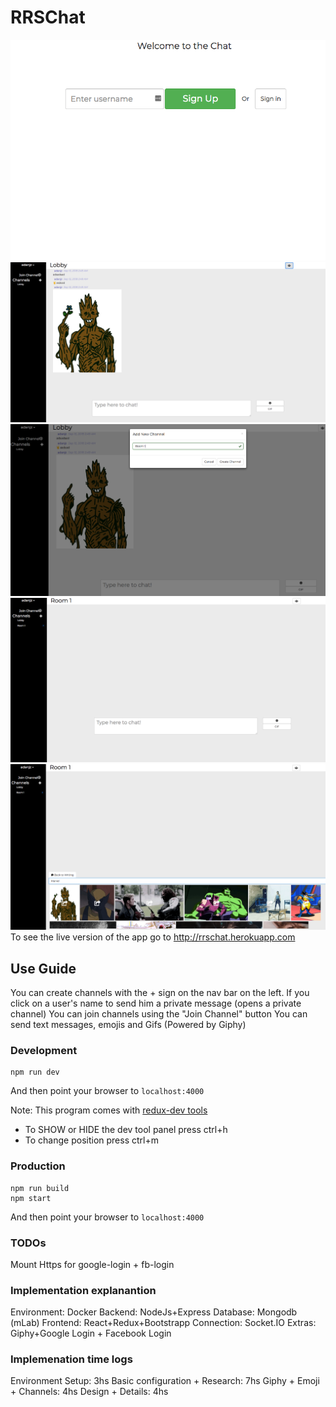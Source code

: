# RRSChat

![alt tag](./static/image_1.png)
![alt tag](./static/image_2.png)
![alt tag](./static/image_3.png)
![alt tag](./static/image_4.png)
![alt tag](./static/image_5.png)
To see the live version of the app go to http://rrschat.herokuapp.com

## Use Guide


You can create channels with the + sign on the nav bar on the left.
If you click on a user's name to send him a private message (opens a private channel)
You can join channels using the "Join Channel" button
You can send text messages, emojis and Gifs (Powered by Giphy)

### Development

```
npm run dev
```
And then point your browser to `localhost:4000`

Note:
This program comes with [redux-dev tools](https://github.com/gaearon/redux-devtools)
* To SHOW or HIDE the dev tool panel press ctrl+h
* To change position press ctrl+m

### Production

```
npm run build
npm start
```
And then point your browser to `localhost:4000`


### TODOs
Mount Https for google-login + fb-login


### Implementation explanantion

Environment: Docker
Backend: NodeJs+Express
Database: Mongodb (mLab)
Frontend: React+Redux+Bootstrapp
Connection: Socket.IO
Extras: Giphy+Google Login + Facebook Login

### Implemenation time logs
Environment Setup: 3hs
Basic configuration + Research: 7hs
Giphy + Emoji + Channels: 4hs
Design + Details: 4hs
